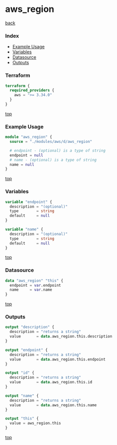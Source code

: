 # aws_region

[back](../aws.md)

### Index

- [Example Usage](#example-usage)
- [Variables](#variables)
- [Datasource](#datasource)
- [Outputs](#outputs)

### Terraform

```terraform
terraform {
  required_providers {
    aws = ">= 3.34.0"
  }
}
```

[top](#index)

### Example Usage

```terraform
module "aws_region" {
  source = "./modules/aws/d/aws_region"

  # endpoint - (optional) is a type of string
  endpoint = null
  # name - (optional) is a type of string
  name = null
}
```

[top](#index)

### Variables

```terraform
variable "endpoint" {
  description = "(optional)"
  type        = string
  default     = null
}

variable "name" {
  description = "(optional)"
  type        = string
  default     = null
}
```

[top](#index)

### Datasource

```terraform
data "aws_region" "this" {
  endpoint = var.endpoint
  name     = var.name
}
```

[top](#index)

### Outputs

```terraform
output "description" {
  description = "returns a string"
  value       = data.aws_region.this.description
}

output "endpoint" {
  description = "returns a string"
  value       = data.aws_region.this.endpoint
}

output "id" {
  description = "returns a string"
  value       = data.aws_region.this.id
}

output "name" {
  description = "returns a string"
  value       = data.aws_region.this.name
}

output "this" {
  value = aws_region.this
}
```

[top](#index)